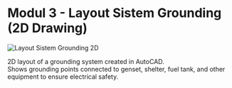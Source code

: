 # Modul 3 - Layout Sistem Grounding (2D Drawing)

![Layout Sistem Grounding 2D](preview.png)

2D layout of a grounding system created in AutoCAD.  
Shows grounding points connected to genset, shelter, fuel tank, and other equipment to ensure electrical safety.
